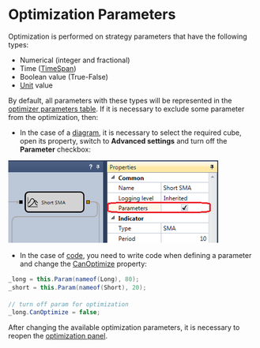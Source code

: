 # Optimization Parameters

Optimization is performed on strategy parameters that have the following types:

- Numerical (integer and fractional)
- Time ([TimeSpan](xref:System.TimeSpan))
- Boolean value (True-False)
- [Unit](../../api/strategies/unit_type.md) value

By default, all parameters with these types will be represented in the [optimizer parameters table](brute_force.md). If it is necessary to exclude some parameter from the optimization, then:

- In the case of a [diagram](../strategies/using_visual_designer.md), it is necessary to select the required cube, open its property, switch to **Advanced settings** and turn off the **Parameter** checkbox:

![Designer Optimization 01](../../../images/designer_optimization_01.png)

- In the case of [code](../strategies/using_csharp.md), you need to write code when defining a parameter and change the [CanOptimize](xref:StockSharp.Algo.Strategies.IStrategyParam.CanOptimize) property:

```cs
_long = this.Param(nameof(Long), 80);
_short = this.Param(nameof(Short), 20);
			
// turn off param for optimization
_long.CanOptimize = false;
```

After changing the available optimization parameters, it is necessary to reopen the [optimization panel](brute_force.md).